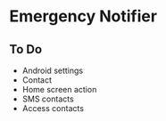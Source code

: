 # Emergency Notifier

## To Do
* Android settings
* Contact
* Home screen action
* SMS contacts
* Access contacts
